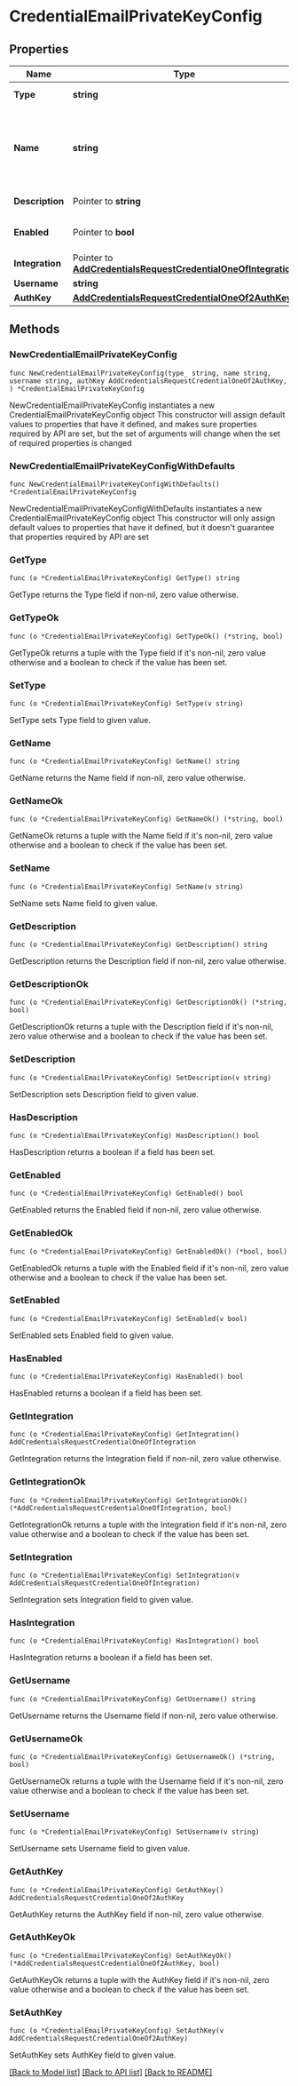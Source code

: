 # CredentialEmailPrivateKeyConfig

## Properties

Name | Type | Description | Notes
------------ | ------------- | ------------- | -------------
**Type** | **string** | Credential Type Code | 
**Name** | **string** | A unique name scoped to your account for the credential | 
**Description** | Pointer to **string** | Optional Description | [optional] 
**Enabled** | Pointer to **bool** | Credential enabled | [optional] [default to true]
**Integration** | Pointer to [**AddCredentialsRequestCredentialOneOfIntegration**](AddCredentialsRequestCredentialOneOfIntegration.md) |  | [optional] 
**Username** | **string** | Email | 
**AuthKey** | [**AddCredentialsRequestCredentialOneOf2AuthKey**](AddCredentialsRequestCredentialOneOf2AuthKey.md) |  | 

## Methods

### NewCredentialEmailPrivateKeyConfig

`func NewCredentialEmailPrivateKeyConfig(type_ string, name string, username string, authKey AddCredentialsRequestCredentialOneOf2AuthKey, ) *CredentialEmailPrivateKeyConfig`

NewCredentialEmailPrivateKeyConfig instantiates a new CredentialEmailPrivateKeyConfig object
This constructor will assign default values to properties that have it defined,
and makes sure properties required by API are set, but the set of arguments
will change when the set of required properties is changed

### NewCredentialEmailPrivateKeyConfigWithDefaults

`func NewCredentialEmailPrivateKeyConfigWithDefaults() *CredentialEmailPrivateKeyConfig`

NewCredentialEmailPrivateKeyConfigWithDefaults instantiates a new CredentialEmailPrivateKeyConfig object
This constructor will only assign default values to properties that have it defined,
but it doesn't guarantee that properties required by API are set

### GetType

`func (o *CredentialEmailPrivateKeyConfig) GetType() string`

GetType returns the Type field if non-nil, zero value otherwise.

### GetTypeOk

`func (o *CredentialEmailPrivateKeyConfig) GetTypeOk() (*string, bool)`

GetTypeOk returns a tuple with the Type field if it's non-nil, zero value otherwise
and a boolean to check if the value has been set.

### SetType

`func (o *CredentialEmailPrivateKeyConfig) SetType(v string)`

SetType sets Type field to given value.


### GetName

`func (o *CredentialEmailPrivateKeyConfig) GetName() string`

GetName returns the Name field if non-nil, zero value otherwise.

### GetNameOk

`func (o *CredentialEmailPrivateKeyConfig) GetNameOk() (*string, bool)`

GetNameOk returns a tuple with the Name field if it's non-nil, zero value otherwise
and a boolean to check if the value has been set.

### SetName

`func (o *CredentialEmailPrivateKeyConfig) SetName(v string)`

SetName sets Name field to given value.


### GetDescription

`func (o *CredentialEmailPrivateKeyConfig) GetDescription() string`

GetDescription returns the Description field if non-nil, zero value otherwise.

### GetDescriptionOk

`func (o *CredentialEmailPrivateKeyConfig) GetDescriptionOk() (*string, bool)`

GetDescriptionOk returns a tuple with the Description field if it's non-nil, zero value otherwise
and a boolean to check if the value has been set.

### SetDescription

`func (o *CredentialEmailPrivateKeyConfig) SetDescription(v string)`

SetDescription sets Description field to given value.

### HasDescription

`func (o *CredentialEmailPrivateKeyConfig) HasDescription() bool`

HasDescription returns a boolean if a field has been set.

### GetEnabled

`func (o *CredentialEmailPrivateKeyConfig) GetEnabled() bool`

GetEnabled returns the Enabled field if non-nil, zero value otherwise.

### GetEnabledOk

`func (o *CredentialEmailPrivateKeyConfig) GetEnabledOk() (*bool, bool)`

GetEnabledOk returns a tuple with the Enabled field if it's non-nil, zero value otherwise
and a boolean to check if the value has been set.

### SetEnabled

`func (o *CredentialEmailPrivateKeyConfig) SetEnabled(v bool)`

SetEnabled sets Enabled field to given value.

### HasEnabled

`func (o *CredentialEmailPrivateKeyConfig) HasEnabled() bool`

HasEnabled returns a boolean if a field has been set.

### GetIntegration

`func (o *CredentialEmailPrivateKeyConfig) GetIntegration() AddCredentialsRequestCredentialOneOfIntegration`

GetIntegration returns the Integration field if non-nil, zero value otherwise.

### GetIntegrationOk

`func (o *CredentialEmailPrivateKeyConfig) GetIntegrationOk() (*AddCredentialsRequestCredentialOneOfIntegration, bool)`

GetIntegrationOk returns a tuple with the Integration field if it's non-nil, zero value otherwise
and a boolean to check if the value has been set.

### SetIntegration

`func (o *CredentialEmailPrivateKeyConfig) SetIntegration(v AddCredentialsRequestCredentialOneOfIntegration)`

SetIntegration sets Integration field to given value.

### HasIntegration

`func (o *CredentialEmailPrivateKeyConfig) HasIntegration() bool`

HasIntegration returns a boolean if a field has been set.

### GetUsername

`func (o *CredentialEmailPrivateKeyConfig) GetUsername() string`

GetUsername returns the Username field if non-nil, zero value otherwise.

### GetUsernameOk

`func (o *CredentialEmailPrivateKeyConfig) GetUsernameOk() (*string, bool)`

GetUsernameOk returns a tuple with the Username field if it's non-nil, zero value otherwise
and a boolean to check if the value has been set.

### SetUsername

`func (o *CredentialEmailPrivateKeyConfig) SetUsername(v string)`

SetUsername sets Username field to given value.


### GetAuthKey

`func (o *CredentialEmailPrivateKeyConfig) GetAuthKey() AddCredentialsRequestCredentialOneOf2AuthKey`

GetAuthKey returns the AuthKey field if non-nil, zero value otherwise.

### GetAuthKeyOk

`func (o *CredentialEmailPrivateKeyConfig) GetAuthKeyOk() (*AddCredentialsRequestCredentialOneOf2AuthKey, bool)`

GetAuthKeyOk returns a tuple with the AuthKey field if it's non-nil, zero value otherwise
and a boolean to check if the value has been set.

### SetAuthKey

`func (o *CredentialEmailPrivateKeyConfig) SetAuthKey(v AddCredentialsRequestCredentialOneOf2AuthKey)`

SetAuthKey sets AuthKey field to given value.



[[Back to Model list]](../README.md#documentation-for-models) [[Back to API list]](../README.md#documentation-for-api-endpoints) [[Back to README]](../README.md)


